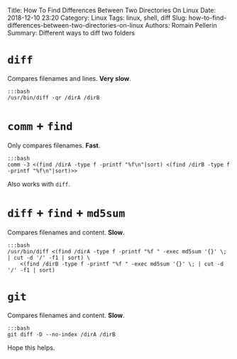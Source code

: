 Title: How To Find Differences Between Two Directories On Linux
Date: 2018-12-10 23:20
Category: Linux
Tags: linux, shell, diff
Slug: how-to-find-differences-between-two-directories-on-linux
Authors: Romain Pellerin
Summary: Different ways to diff two folders

# `diff`

Compares filenames and lines. **Very slow**.

    :::bash
    /usr/bin/diff -qr /dirA /dirB

# `comm` + `find`

Only compares filenames. **Fast**.

    :::bash
    comm -3 <(find /dirA -type f -printf "%f\n"|sort) <(find /dirB -type f -printf "%f\n"|sort)>>

Also works with `diff`.

# `diff` + `find` + `md5sum`

Compares filenames and content. **Slow**.

    :::bash
    /usr/bin/diff <(find /dirA -type f -printf "%f " -exec md5sum '{}' \; | cut -d '/' -f1 | sort) \
        <(find /dirB -type f -printf "%f " -exec md5sum '{}' \; | cut -d '/' -f1 | sort)

# `git`

Compares filenames and content. **Slow**.

    :::bash
    git diff -D --no-index /dirA /dirB


Hope this helps.
